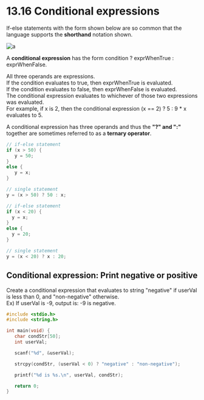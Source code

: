 # 13.16 Conditional expressions

If-else statements with the form shown below are so common that the language supports the **shorthand** notation shown.   

![a](https://github.com/ijaejun1025/CIS224-Computer_Architecture/assets/154036705/934705c1-a783-4e10-834c-b12c2b931621)

A **conditional expression** has the form condition ? exprWhenTrue : exprWhenFalse.   

All three operands are expressions.   
If the condition evaluates to true, then exprWhenTrue is evaluated.    
If the condition evaluates to false, then exprWhenFalse is evaluated.    
The conditional expression evaluates to whichever of those two expressions was evaluated.   
For example, if x is 2, then the conditional expression (x == 2) ? 5 : 9 * x evaluates to 5.   

A conditional expression has three operands and thus the **"?" and ":"** together are sometimes referred to as a **ternary operator**.   

```c
// if-else statement
if (x > 50) {
   y = 50;
}
else {
   y = x;
}

// single statement
y = (x > 50) ? 50 : x;
```

```c
// if-else statement
if (x < 20) {
  y = x;
}
else {
  y = 20;
}

// single statement
y = (x < 20) ? x : 20;
```

## Conditional expression: Print negative or positive
Create a conditional expression that evaluates to string "negative" if userVal is less than 0, and "non-negative" otherwise.   
Ex) If userVal is -9, output is: -9 is negative.
```c
#include <stdio.h>
#include <string.h>

int main(void) {
   char condStr[50];
   int userVal;

   scanf("%d", &userVal);

   strcpy(condStr, (userVal < 0) ? "negative" : "non-negative");

   printf("%d is %s.\n", userVal, condStr);

   return 0;
}
```
